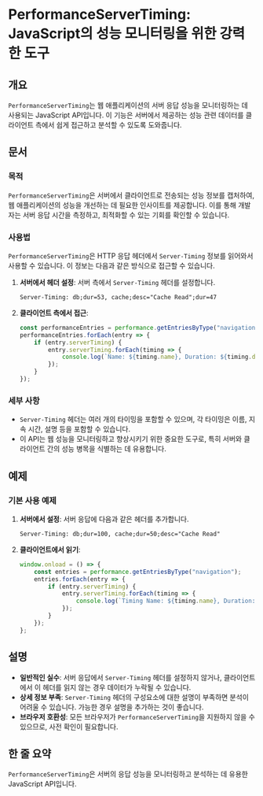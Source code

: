 <!--
Meta Description: # PerformanceServerTiming: JavaScript의 성능 모니터링을 위한 강력한 도구 ## 개요 `PerformanceServerTiming`는 웹 애플리케이션의 서버 응답 성능을 모니터링하는 데 사용되는 JavaScript API입니다. 이 기능은 ...
Meta Keywords: timing, server, performanceservertiming, 있습니다, entry
-->

# PerformanceServerTiming: JavaScript의 성능 모니터링을 위한 강력한 도구

## 개요
`PerformanceServerTiming`는 웹 애플리케이션의 서버 응답 성능을 모니터링하는 데 사용되는 JavaScript API입니다. 이 기능은 서버에서 제공하는 성능 관련 데이터를 클라이언트 측에서 쉽게 접근하고 분석할 수 있도록 도와줍니다.

## 문서
### 목적
`PerformanceServerTiming`은 서버에서 클라이언트로 전송되는 성능 정보를 캡처하여, 웹 애플리케이션의 성능을 개선하는 데 필요한 인사이트를 제공합니다. 이를 통해 개발자는 서버 응답 시간을 측정하고, 최적화할 수 있는 기회를 확인할 수 있습니다.

### 사용법
`PerformanceServerTiming`은 HTTP 응답 헤더에서 `Server-Timing` 정보를 읽어와서 사용할 수 있습니다. 이 정보는 다음과 같은 방식으로 접근할 수 있습니다.

1. **서버에서 헤더 설정**: 서버 측에서 `Server-Timing` 헤더를 설정합니다.
   ```http
   Server-Timing: db;dur=53, cache;desc="Cache Read";dur=47
   ```

2. **클라이언트 측에서 접근**:
   ```javascript
   const performanceEntries = performance.getEntriesByType("navigation");
   performanceEntries.forEach(entry => {
       if (entry.serverTiming) {
           entry.serverTiming.forEach(timing => {
               console.log(`Name: ${timing.name}, Duration: ${timing.duration}, Description: ${timing.description}`);
           });
       }
   });
   ```

### 세부 사항
- `Server-Timing` 헤더는 여러 개의 타이밍을 포함할 수 있으며, 각 타이밍은 이름, 지속 시간, 설명 등을 포함할 수 있습니다.
- 이 API는 웹 성능을 모니터링하고 향상시키기 위한 중요한 도구로, 특히 서버와 클라이언트 간의 성능 병목을 식별하는 데 유용합니다.

## 예제
### 기본 사용 예제
1. **서버에서 설정**:
   서버 응답에 다음과 같은 헤더를 추가합니다.
   ```http
   Server-Timing: db;dur=100, cache;dur=50;desc="Cache Read"
   ```

2. **클라이언트에서 읽기**:
   ```javascript
   window.onload = () => {
       const entries = performance.getEntriesByType("navigation");
       entries.forEach(entry => {
           if (entry.serverTiming) {
               entry.serverTiming.forEach(timing => {
                   console.log(`Timing Name: ${timing.name}, Duration: ${timing.duration}`);
               });
           }
       });
   };
   ```

## 설명
- **일반적인 실수**: 서버 응답에서 `Server-Timing` 헤더를 설정하지 않거나, 클라이언트에서 이 헤더를 읽지 않는 경우 데이터가 누락될 수 있습니다.
- **상세 정보 부족**: `Server-Timing` 헤더의 구성요소에 대한 설명이 부족하면 분석이 어려울 수 있습니다. 가능한 경우 설명을 추가하는 것이 좋습니다.
- **브라우저 호환성**: 모든 브라우저가 `PerformanceServerTiming`을 지원하지 않을 수 있으므로, 사전 확인이 필요합니다.

## 한 줄 요약
`PerformanceServerTiming`은 서버의 응답 성능을 모니터링하고 분석하는 데 유용한 JavaScript API입니다.